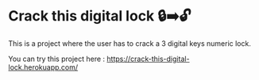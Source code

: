 # Crack this digital lock 🔒➡️🔓

This is a project where the user has to crack a 3 digital keys numeric lock.

You can try this project here : https://crack-this-digital-lock.herokuapp.com/
